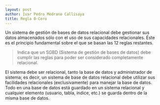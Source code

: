 ```yaml
---
layout: post
author: Ivar Pedro Medrano Callisaya
title: Regla 0-Cero
---
```


Un sistema de gestión de bases de datos relacional debe gestionar sus
datos almacenados sólo con el uso de sus capacidades relacionales. Éste es el principio fundamental sobre el que se basan las 12 reglas restantes.


> Indica que un SGBD (Sistema de gestión de bases de datos) debe cumplir las reglas para poder ser considerado completamente relacional.


El sistema debe ser relacional, tanto la base de datos y administrador de sistema; es decir, un sistema de base de datos relacional debe utilizar sus facilidades relacionales (exclusivamente) para manejar la base de datos. Todo en una base de datos está guardado en un sistema relacional y cualquier elemento (usuario, tabla, índice, etc.) se guarda dentro de la misma base de datos.
